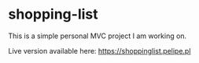 # shopping-list

This is a simple personal MVC project I am working on.

Live version available here: 
https://shoppinglist.pelipe.pl
